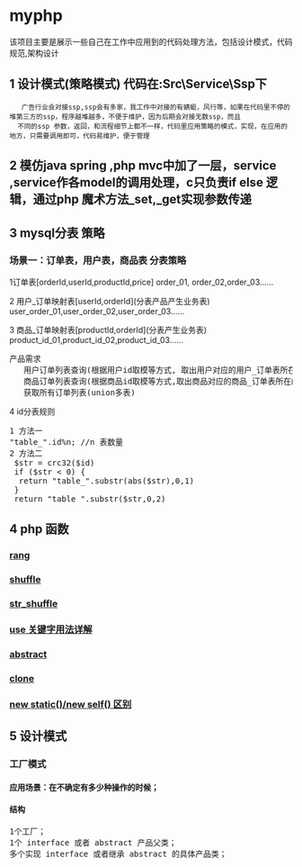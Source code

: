# myphp
该项目主要是展示一些自己在工作中应用到的代码处理方法，包括设计模式，代码规范,架构设计

## 1 设计模式(策略模式)  代码在:Src\Service\Ssp下
```
   广告行业会对接ssp,ssp会有多家，我工作中对接的有蜻蜓，风行等，如果在代码里不停的堆第三方的ssp，程序越堆越多，不便于维护，因为后期会对接无数ssp，而且
  不同的ssp 参数，返回，和流程细节上都不一样，代码里应用策略的模式，实现，在应用的地方，只需要调用即可，代码易维护，便于管理
```
## 2 模仿java spring ,php mvc中加了一层，service ,service作各model的调用处理，c只负责if else 逻辑，通过php 魔术方法_set,_get实现参数传递
## 3 mysql分表 策略
### 场景一：订单表，用户表，商品表 分表策略
  <p> 1订单表[orderId,userId,productId,price] order_01, order_02,order_03......</p>
  <p> 2 用户_订单映射表[userId,orderId](分表产品产生业务表) user_order_01,user_order_02,user_order_03...... </p>
  <p> 3 商品_订单映射表[productId,orderId](分表产生业务表) product_id_01,product_id_02,product_id_03......</p>
<pre>产品需求
   用户订单列表查询(根据用户id取模等方式, 取出用户对应的用户_订单表所在的表)
   商品订单列表查询(根据商品id取模等方式,取出商品对应的商品_订单表所在的表)
   获取所有订单列表(union多表)  
</pre>
<p>4 id分表规则</p>
<pre>
1 方法一
"table_".id%n; //n 表数量
2 方法二
 $str = crc32($id)
 if ($str < 0) {
  return "table_".substr(abs($str),0,1)
 }
 return "table_".substr($str,0,2) 
</pre>

## 4 php 函数
### [rang](http://www.w3school.com.cn/php/func_array_range.asp) 
### [shuffle](http://www.w3school.com.cn/php/func_array_shuffle.asp)
### [str_shuffle](http://www.w3school.com.cn/php/func_string_str_shuffle.asp)
### [use 关键字用法详解](https://blog.csdn.net/wang740209668/article/details/52118289)
### [abstract](https://www.cnblogs.com/timelesszhuang/p/4720241.html)
### [clone]()
### [new static()/new self() 区别](https://www.cnblogs.com/shizqiang/p/6277091.html)


## 5 设计模式
### 工厂模式
#### 应用场景：在不确定有多少种操作的时候；
#### 结构
<pre>1个工厂；
1个 interface 或者 abstract 产品父类；
多个实现 interface 或者继承 abstract 的具体产品类；
</pre>

